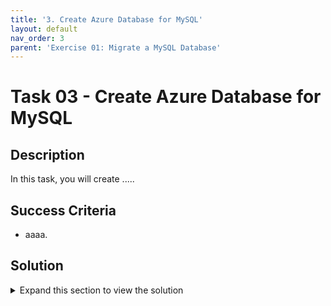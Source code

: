 ```yaml
---
title: '3. Create Azure Database for MySQL'
layout: default
nav_order: 3
parent: 'Exercise 01: Migrate a MySQL Database'
---
```


# Task 03 - Create Azure Database for MySQL

## Description

In this task, you will create .....





## Success Criteria

* aaaa.



## Solution

<details markdown="block">
<summary>Expand this section to view the solution</summary>

1. In the Azure Portal, navigate to the newly created **Azure Database Migration Service** and select the **+ New Migration Project** button.

    ![Azure Database Migration Service blade with New Migration Project button highlighted.](images/2022-11-21-21-32-14.png "New Migration Project button")

2. On the **New migration project** blade, select the following values:

    - **Project name**: `phpipam`
    - **Source server type**: `MySQL`
    - **Target server type**: `Azure Database for MySQL (Single or Flexible)`
    - **Migration activity type**: `Offline data migration`

    ![New migration project with values entered.](images/2022-11-21-21-33-36.png "New migration project")

3. Select **Create and run activity**.

    ![Create and run activity button highlighted.](images/2022-11-21-21-35-47.png "Create and run activity button")

4. On the **MySQL to Azure Database for MySQL Offline Data Migration Wizard** blade, enter the following values on the **Select source** tab, then select **Next: Select target >>**.

    - **Source server name**: Enter the **Public IP Address** of the on-premises workload server named similar to `terrafirm-onprem-workload-vm`.
    - **Server port**: `3306`
    - **User name**: `root`
    - **Password**: `demopass123`
    - **Encrypt connection**: Uncheck this box.

    ![Offline Data Migration Wizard select source tab with values entered.](images/2022-11-21-21-41-26.png "Select source tab")

5. On the **Select target** tab, enter the following values to select the **Azure Database for MySQL** service that was previously provisioned.

    - **Location**: The Azure Region that's used for this lab.
    - **Resource group**: The Resource Group for this lab, named similar to `terrafirm-rg`.
    - **Azure Database for MySQL**: The Azure Database for MySQL service provisioned previously that is named similar to `terrafirm-mysql-db`.
    - **User name**: `mysqladmin`
    - **Password**: `demo!pass123`

    > **Note**: If a different **User name** and **Password** were configured when provisioning the **Azure Database for MySQL** service, then use those credentials instead.

    ![Offline Data Migration Wizard screen with selected target tab with values entered and Next: Select databases highlighted](images/2022-11-21-23-37-12.png "Select target tab")

   - **Potential Error**

    ![Offline Data Migration Wizard error.](images/2023-08-14_12-25-43.png "User Permission Error")

    > **Note**: This error indicates incorrect MySQL user permissions. During the "Before the HOL" process, in Task 2, Step 4, were you able to successfully log in to the phpipam web application? If not, there might have been an error in the ARM Template deployment scripts. Check the deployment log of the Resource Group for indications of a failed deployment. If the deployment script did fail, you'll need to delete the resources or the entire resource group and then redo the "Before the HOL" deployment steps. Fixing a failed "Before the HOL" deployment isn't straightforward, so recreating it is often the simplest solution.


6. On the **Select database** tab, ensure the `phpipam` database is selected for both the **Source Database** and **Target Database**, then select **Next: Select tables >>**.

    ![The phpipam source and target database are selected with Next: Select tables highlighted.](images/2022-11-21-23-40-24.png "phpipam source and target database")

7. On the **Select tables** tab, expand the `phpipam` table, and make sure all tables are selected, then select **Review and start migration**.

    ![All tables selected with Review and start migration highlighted.](images/2022-11-21-23-43-09.png "All tables selected")

8. On the **Summary** tab, enter `phpipam` into the **Activity name** field, then select **Start migration**.

    ![Summary tab with Activity name populated and Start migration highlighted.](images/2022-11-21-23-44-56.png "Summary tab")

9. A migration details pane will now display, showing the **Status** as **Pending** while the migration is running.

    ![Migration pending status is highlighted.](images/2022-11-21-23-46-20.png "Migration pending")

10. After a minute, select **Refresh** to check if the migration has been completed. Once complete, the **Status** will show as **Completed** and the **Migration details** will display the total number of tables that have been migrated.

    ![Migration complete status and refresh are highlighted](images/2022-11-21-23-49-09.png "Migration completed")

</details>